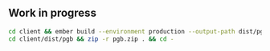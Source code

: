 Work in progress
----------------

```bash
cd client && ember build --environment production --output-path dist/pgb && cd -
cd client/dist/pgb && zip -r pgb.zip . && cd -
```
